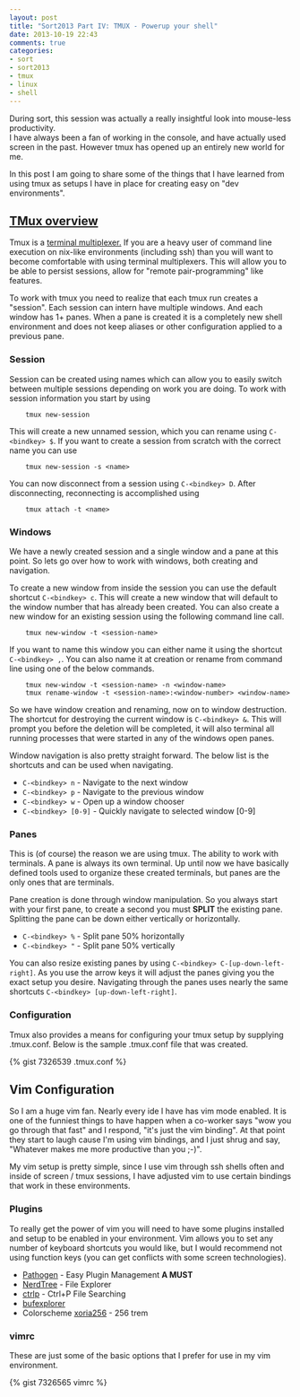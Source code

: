 ```yaml
---
layout: post
title: "Sort2013 Part IV: TMUX - Powerup your shell"
date: 2013-10-19 22:43
comments: true
categories: 
- sort
- sort2013
- tmux
- linux
- shell
---
```


During sort, this session was actually a really insightful look into mouse-less productivity.  
I have always been a fan of working in the console, and have actually used screen in the past. 
However tmux has opened up an entirely new world for me. 

In this post I am going to share some of the things that I have learned from using tmux
as setups I have in place for creating easy on "dev environments".  

<!-- more -->

## [TMux overview](http://tmux.sourceforge.net/) 

Tmux is a [terminal multiplexer.](http://en.wikipedia.org/wiki/Terminal_multiplexer) If you
are a heavy user of command line execution on nix-like environments (including ssh) than you
will want to become comfortable with using terminal multiplexers.  This will allow you to
be able to persist sessions, allow for "remote pair-programming" like features.    

To work with tmux you need to realize that each tmux run creates a "session".  Each session 
can intern have multiple windows.  And each window has 1+ panes.  When a pane is created it
is a completely new shell environment and does not keep aliases or other configuration applied
to a previous pane.    

### Session

Session can be created using names which can allow you to easily switch between multiple 
sessions depending on work you are doing.  To work with session information you start by
using 

        tmux new-session  
        
This will create a new unnamed session, which you can rename using `C-<bindkey> $`.  If you 
want to create a session from scratch with the correct name you can use 

        tmux new-session -s <name>  

You can now disconnect from a session using `C-<bindkey> D`.  After disconnecting, reconnecting is accomplished using

        tmux attach -t <name>

### Windows

We have a newly created session and a single window and a pane at this point.  So lets go over
how to work with windows, both creating and navigation. 

To create a new window from inside the session you can use the default shortcut `C-<bindkey> c`. 
This will create a new window that will default to the window number that has already been 
created.  You can also create a new window for an existing session using the following command
line call.  

        tmux new-window -t <session-name>

If you want to name this window you can either name it using the shortcut `C-<bindkey> ,`. You can
also name it at creation or rename from command line using one of the below commands.   

        tmux new-window -t <session-name> -n <window-name>
        tmux rename-window -t <session-name>:<window-number> <window-name>

So we have window creation and renaming, now on to window destruction.  The shortcut for 
destroying the current window is `C-<bindkey> &`.  This will prompt you before the deletion
will be completed, it will also terminal all running processes that were started in any 
of the windows open panes.    

Window navigation is also pretty straight forward. The below list is the shortcuts and can be
used when navigating.  

* `C-<bindkey> n` - Navigate to the next window
* `C-<bindkey> p` - Navigate to the previous window
* `C-<bindkey> w` - Open up a window chooser
* `C-<bindkey> [0-9]` - Quickly navigate to selected window [0-9]

### Panes

This is (of course) the reason we are using tmux.  The ability to work with terminals.  A 
pane is always its own terminal.  Up until now we have basically defined tools used to 
organize these created terminals, but panes are the only ones that are terminals.  

Pane creation is done through window manipulation.  So you always start with your first 
pane, to create a second you must **SPLIT** the existing pane.  Splitting the pane can
be down either vertically or horizontally.    

* `C-<bindkey> %` - Split pane 50% horizontally
* `C-<bindkey> "` - Split pane 50% vertically 

You can also resize existing panes by using `C-<bindkey> C-[up-down-left-right]`. As you use
the arrow keys it will adjust the panes giving you the exact setup you desire.  Navigating
through the panes uses nearly the same shortcuts `C-<bindkey> [up-down-left-right]`.    

### Configuration

Tmux also provides a means for configuring your tmux setup by supplying .tmux.conf.  Below is 
the sample .tmux.conf file that was created.  

{% gist 7326539 .tmux.conf %}

## Vim Configuration

So I am a huge vim fan.  Nearly every ide I have has vim mode enabled.  It is one of the 
funniest things to have happen when a co-worker says "wow you go through that fast" and I 
respond, "it's just the vim binding".  At that point they start to laugh cause I'm using
vim bindings, and I just shrug and say, "Whatever makes me more productive than you ;-)".   

My vim setup is pretty simple, since I use vim through ssh shells often and inside of 
screen / tmux sessions, I have adjusted vim to use certain bindings that work in these
environments.    

### Plugins

To really get the power of vim you will need to have some plugins installed and setup
to be enabled in your environment.  Vim allows you to set any number of keyboard shortcuts
you would like, but I would recommend not using function keys (you can get conflicts with
some screen technologies).   

* [Pathogen](https://github.com/tpope/vim-pathogen) - Easy Plugin Management **A MUST**
* [NerdTree](https://github.com/scrooloose/nerdtree) - File Explorer
* [ctrlp](https://github.com/kien/ctrlp.vim) - Ctrl+P File Searching
* [bufexplorer](http://www.vim.org/scripts/script.php?script_id=42)  
* Colorscheme [xoria256](http://www.vim.org/scripts/script.php?script_id=2140) - 256 trem 

### vimrc

These are just some of the basic options that I prefer for use in my vim environment. 

{% gist 7326565 vimrc %}

